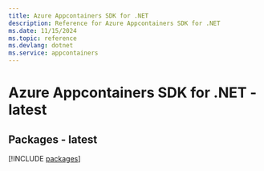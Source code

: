 ```yaml
---
title: Azure Appcontainers SDK for .NET
description: Reference for Azure Appcontainers SDK for .NET
ms.date: 11/15/2024
ms.topic: reference
ms.devlang: dotnet
ms.service: appcontainers
---
```

# Azure Appcontainers SDK for .NET - latest
## Packages - latest
[!INCLUDE [packages](appcontainers-index.md)]